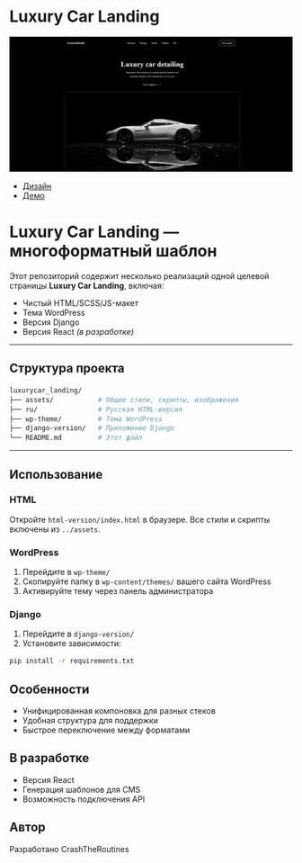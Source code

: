 # Luxury Car Landing

![Luxury Car](../wp-theme/screenshot.png)

- [Дизайн](https://www.figma.com/design/YEuQIpkKqpy4m3olwAtd3v/Luxury-Car-Detailing-Landing-Page--Community-?node-id=2-139&t=tpUWEfg9TMW9uLps-1)
- [Демо](https://crashtheroutines.github.io/luxurycar_landing)

# Luxury Car Landing — многоформатный шаблон

Этот репозиторий содержит несколько реализаций одной целевой страницы **Luxury Car Landing**, включая:

- Чистый HTML/SCSS/JS-макет
- Тема WordPress
- Версия Django
- Версия React _(в разработке)_

---

## Структура проекта

```bash
luxurycar_landing/
├── assets/           # Общие стили, скрипты, изображения
├── ru/               # Русская HTML-версия
├── wp-theme/         # Тема WordPress
├── django-version/   # Приложение Django
└── README.md         # Этот файл
```

---

## Использование

### HTML

Откройте `html-version/index.html` в браузере. Все стили и скрипты включены из `../assets`.

### WordPress

1. Перейдите в `wp-theme/`
2. Скопируйте папку в `wp-content/themes/` вашего сайта WordPress
3. Активируйте тему через панель администратора

### Django

1. Перейдите в `django-version/`
2. Установите зависимости:

```bash
pip install -r requirements.txt

```

## Особенности

- Унифицированная компоновка для разных стеков
- Удобная структура для поддержки
- Быстрое переключение между форматами

## В разработке

- Версия React
- Генерация шаблонов для CMS
- Возможность подключения API

## Автор

Разработано CrashTheRoutines
